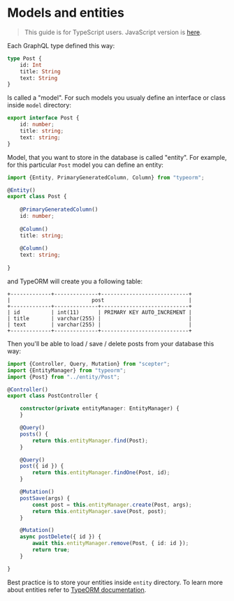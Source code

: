 # Models and entities

> This guide is for TypeScript users. JavaScript version is [here](../javascript/models-and-entities.md).

Each GraphQL type defined this way:

```graphql
type Post {
    id: Int
    title: String
    text: String
}
```

Is called a "model". For such models you usualy define an interface or class inside `model` directory:

```typescript
export interface Post {
    id: number;
    title: string;
    text: string;
}
```

Model, that you want to store in the database is called "entity".
For example, for this particular `Post` model you can define an entity:

```typescript
import {Entity, PrimaryGeneratedColumn, Column} from "typeorm";

@Entity()
export class Post {
    
    @PrimaryGeneratedColumn()
    id: number;
    
    @Column()
    title: string;
    
    @Column()
    text: string;
    
}
```

and TypeORM will create you a following table:

```shell
+-------------+--------------+----------------------------+
|                          post                           |
+-------------+--------------+----------------------------+
| id          | int(11)      | PRIMARY KEY AUTO_INCREMENT |
| title       | varchar(255) |                            |
| text        | varchar(255) |                            |
+-------------+--------------+----------------------------+
```

Then you'll be able to load / save / delete posts from your database this way:

```typescript
import {Controller, Query, Mutation} from "scepter";
import {EntityManager} from "typeorm";
import {Post} from "../entity/Post";

@Controller()
export class PostController {

    constructor(private entityManager: EntityManager) {
    }

    @Query()
    posts() {
        return this.entityManager.find(Post);
    }

    @Query()
    post({ id }) {
        return this.entityManager.findOne(Post, id);
    }

    @Mutation()
    postSave(args) {
        const post = this.entityManager.create(Post, args);
        return this.entityManager.save(Post, post);
    }

    @Mutation()
    async postDelete({ id }) {
        await this.entityManager.remove(Post, { id: id });
        return true;
    }

}
```

Best practice is to store your entities inside `entity` directory.
To learn more about entities refer to [TypeORM documentation](http://typeorm.io).
